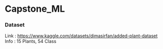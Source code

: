 # Capstone_ML

### Dataset 
Link : https://www.kaggle.com/datasets/dimasirfan/added-plant-dataset
Info : 15 Plants, 54 Class
